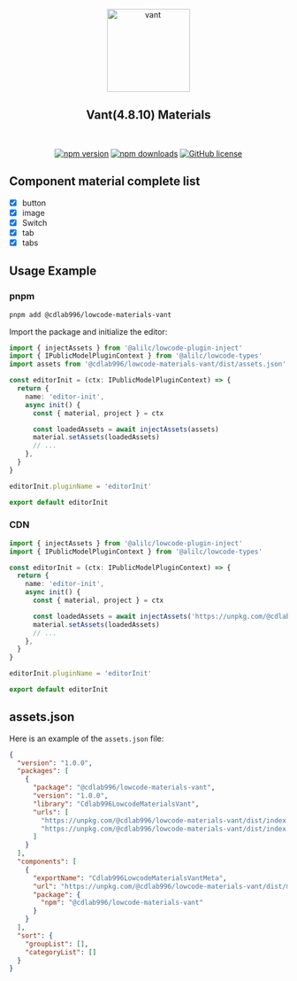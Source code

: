 <div align="center">

<a href="https://vant-ui.github.io/vant/en-US/"><img alt="vant" src="https://img01.yzcdn.cn/vant/logo.png" width="150"/></a>

## Vant(4.8.10) Materials

<br />

[![npm version](https://img.shields.io/npm/v/@cdlab996/lowcode-materials-vant?logo=npm)](https://www.npmjs.com/package/@cdlab996/lowcode-materials-vant)
[![npm downloads](https://img.shields.io/npm/dm/@cdlab996/lowcode-materials-vant)](https://www.npmjs.com/package/@cdlab996/lowcode-materials-vant)
[![GitHub license](https://img.shields.io/github/license/cdLab996/lowcode-engine-ext-vue)](https://github.com/cdLab996/lowcode-engine-materials-vue2.7/blob/main/LICENSE)

</div>

## Component material complete list

- [x] button
- [x] image
- [x] Switch
- [x] tab
- [x] tabs

## Usage Example

### pnpm

```bash
pnpm add @cdlab996/lowcode-materials-vant
```

Import the package and initialize the editor:

```ts
import { injectAssets } from '@alilc/lowcode-plugin-inject'
import { IPublicModelPluginContext } from '@alilc/lowcode-types'
import assets from '@cdlab996/lowcode-materials-vant/dist/assets.json'

const editorInit = (ctx: IPublicModelPluginContext) => {
  return {
    name: 'editor-init',
    async init() {
      const { material, project } = ctx

      const loadedAssets = await injectAssets(assets)
      material.setAssets(loadedAssets)
      // ...
    },
  }
}

editorInit.pluginName = 'editorInit'

export default editorInit
```

### CDN

```ts
import { injectAssets } from '@alilc/lowcode-plugin-inject'
import { IPublicModelPluginContext } from '@alilc/lowcode-types'

const editorInit = (ctx: IPublicModelPluginContext) => {
  return {
    name: 'editor-init',
    async init() {
      const { material, project } = ctx

      const loadedAssets = await injectAssets('https://unpkg.com/@cdlab996/lowcode-materials-vant/dist/assets.json')
      material.setAssets(loadedAssets)
      // ...
    },
  }
}

editorInit.pluginName = 'editorInit'

export default editorInit
```

## assets.json

Here is an example of the `assets.json` file:

```json
{
  "version": "1.0.0",
  "packages": [
    {
      "package": "@cdlab996/lowcode-materials-vant",
      "version": "1.0.0",
      "library": "Cdlab996LowcodeMaterialsVant",
      "urls": [
        "https://unpkg.com/@cdlab996/lowcode-materials-vant/dist/index.css",
        "https://unpkg.com/@cdlab996/lowcode-materials-vant/dist/index.js"
      ]
    }
  ],
  "components": [
    {
      "exportName": "Cdlab996LowcodeMaterialsVantMeta",
      "url": "https://unpkg.com/@cdlab996/lowcode-materials-vant/dist/meta.js",
      "package": {
        "npm": "@cdlab996/lowcode-materials-vant"
      }
    }
  ],
  "sort": {
    "groupList": [],
    "categoryList": []
  }
}
```
